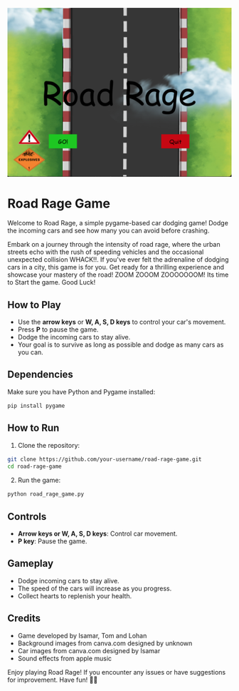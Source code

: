 
![Road Rage Game](roadragegame.png)



# Road Rage Game

Welcome to Road Rage, a simple pygame-based car dodging game! Dodge the incoming cars and see how many you can avoid before crashing. 

Embark on a journey through the intensity of road rage, where the urban streets echo with the rush of speeding vehicles and the occasional unexpected collision WHACK!!. If you've ever felt the adrenaline of dodging cars in a city, this game is for you. Get ready for a thrilling experience and showcase your mastery of the road! ZOOM ZOOOM ZOOOOOOOM! Its time to Start the game. Good Luck!

## How to Play

- Use the **arrow keys** or **W, A, S, D keys** to control your car's movement.
- Press **P** to pause the game.
- Dodge the incoming cars to stay alive.
- Your goal is to survive as long as possible and dodge as many cars as you can.

## Dependencies

Make sure you have Python and Pygame installed:

```bash
pip install pygame
```

## How to Run

1. Clone the repository:

```bash
git clone https://github.com/your-username/road-rage-game.git
cd road-rage-game
```

2. Run the game:

```bash
python road_rage_game.py
```

## Controls

- **Arrow keys or W, A, S, D keys**: Control car movement.
- **P key**: Pause the game.

## Gameplay

- Dodge incoming cars to stay alive.
- The speed of the cars will increase as you progress.
- Collect hearts to replenish your health.

## Credits

- Game developed by Isamar, Tom and Lohan
- Background images from canva.com designed by unknown
- Car images from canva.com designed by Isamar
- Sound effects from apple music

Enjoy playing Road Rage! If you encounter any issues or have suggestions for improvement. Have fun! 🚗💨
